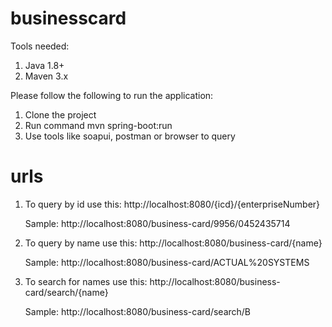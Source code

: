 # businesscard

Tools needed:
1. Java 1.8+
2. Maven 3.x

Please follow the following to run the application:
1. Clone the project
2. Run command mvn spring-boot:run
3. Use tools like soapui, postman or browser to query

# urls
1. To query by id use this: http://localhost:8080/{icd}/{enterpriseNumber}

    Sample: http://localhost:8080/business-card/9956/0452435714

2. To query by name use this: http://localhost:8080/business-card/{name}

    Sample: http://localhost:8080/business-card/ACTUAL%20SYSTEMS

3. To search for names use this: http://localhost:8080/business-card/search/{name} 

    Sample: http://localhost:8080/business-card/search/B
